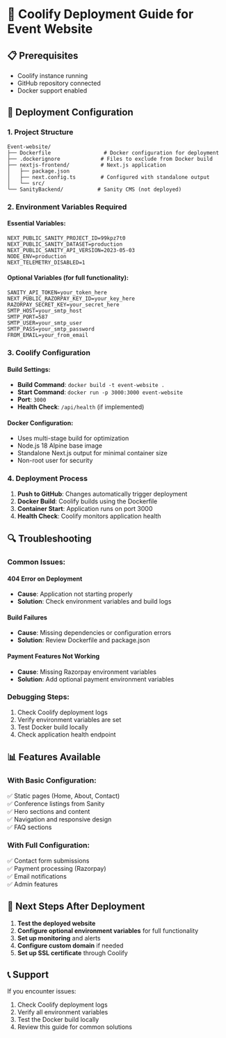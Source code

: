 # 🚀 Coolify Deployment Guide for Event Website

## 📋 Prerequisites
- Coolify instance running
- GitHub repository connected
- Docker support enabled

## 🔧 Deployment Configuration

### 1. **Project Structure**
```
Event-website/
├── Dockerfile                 # Docker configuration for deployment
├── .dockerignore             # Files to exclude from Docker build
├── nextjs-frontend/          # Next.js application
│   ├── package.json
│   ├── next.config.ts        # Configured with standalone output
│   └── src/
└── SanityBackend/           # Sanity CMS (not deployed)
```

### 2. **Environment Variables Required**

#### **Essential Variables:**
```env
NEXT_PUBLIC_SANITY_PROJECT_ID=99kpz7t0
NEXT_PUBLIC_SANITY_DATASET=production
NEXT_PUBLIC_SANITY_API_VERSION=2023-05-03
NODE_ENV=production
NEXT_TELEMETRY_DISABLED=1
```

#### **Optional Variables (for full functionality):**
```env
SANITY_API_TOKEN=your_token_here
NEXT_PUBLIC_RAZORPAY_KEY_ID=your_key_here
RAZORPAY_SECRET_KEY=your_secret_here
SMTP_HOST=your_smtp_host
SMTP_PORT=587
SMTP_USER=your_smtp_user
SMTP_PASS=your_smtp_password
FROM_EMAIL=your_from_email
```

### 3. **Coolify Configuration**

#### **Build Settings:**
- **Build Command**: `docker build -t event-website .`
- **Start Command**: `docker run -p 3000:3000 event-website`
- **Port**: `3000`
- **Health Check**: `/api/health` (if implemented)

#### **Docker Configuration:**
- Uses multi-stage build for optimization
- Node.js 18 Alpine base image
- Standalone Next.js output for minimal container size
- Non-root user for security

### 4. **Deployment Process**

1. **Push to GitHub**: Changes automatically trigger deployment
2. **Docker Build**: Coolify builds using the Dockerfile
3. **Container Start**: Application runs on port 3000
4. **Health Check**: Coolify monitors application health

## 🔍 Troubleshooting

### **Common Issues:**

#### **404 Error on Deployment**
- **Cause**: Application not starting properly
- **Solution**: Check environment variables and build logs

#### **Build Failures**
- **Cause**: Missing dependencies or configuration errors
- **Solution**: Review Dockerfile and package.json

#### **Payment Features Not Working**
- **Cause**: Missing Razorpay environment variables
- **Solution**: Add optional payment environment variables

### **Debugging Steps:**
1. Check Coolify deployment logs
2. Verify environment variables are set
3. Test Docker build locally
4. Check application health endpoint

## 📊 Features Available

### **With Basic Configuration:**
✅ Static pages (Home, About, Contact)  
✅ Conference listings from Sanity  
✅ Hero sections and content  
✅ Navigation and responsive design  
✅ FAQ sections  

### **With Full Configuration:**
✅ Contact form submissions  
✅ Payment processing (Razorpay)  
✅ Email notifications  
✅ Admin features  

## 🎯 Next Steps After Deployment

1. **Test the deployed website**
2. **Configure optional environment variables** for full functionality
3. **Set up monitoring** and alerts
4. **Configure custom domain** if needed
5. **Set up SSL certificate** through Coolify

## 📞 Support

If you encounter issues:
1. Check Coolify deployment logs
2. Verify all environment variables
3. Test the Docker build locally
4. Review this guide for common solutions
